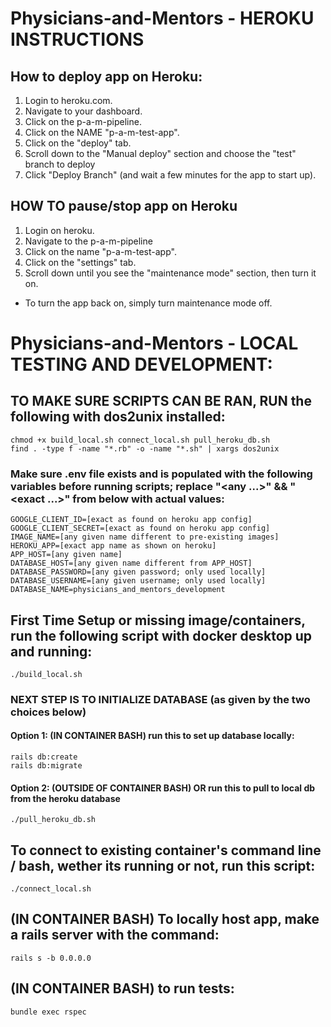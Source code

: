 # Physicians-and-Mentors - HEROKU INSTRUCTIONS
## How to deploy app on Heroku:
1. Login to heroku.com.
2. Navigate to your dashboard.
3. Click on the p-a-m-pipeline.
4. Click on the NAME "p-a-m-test-app".
5. Click on the "deploy" tab.
6. Scroll down to the "Manual deploy" section and choose the "test" branch to deploy
7. Click "Deploy Branch" (and wait a few minutes for the app to start up).

## HOW TO pause/stop app on Heroku
1. Login on heroku.
2. Navigate to the p-a-m-pipeline
3. Click on the name "p-a-m-test-app".
4. Click on the "settings" tab.
5. Scroll down until you see the "maintenance mode" section, then turn it on.
* To turn the app back on, simply turn maintenance mode off.

# Physicians-and-Mentors - LOCAL TESTING AND DEVELOPMENT:
## TO MAKE SURE SCRIPTS CAN BE RAN, RUN the following with dos2unix installed:
```
chmod +x build_local.sh connect_local.sh pull_heroku_db.sh
find . -type f -name "*.rb" -o -name "*.sh" | xargs dos2unix
```
### Make sure .env file exists and is populated with the following variables before running scripts; replace "<any ...>" && "<exact ...>" from below with actual values:
```
GOOGLE_CLIENT_ID=[exact as found on heroku app config]
GOOGLE_CLIENT_SECRET=[exact as found on heroku app config]
IMAGE_NAME=[any given name different to pre-existing images]
HEROKU_APP=[exact app name as shown on heroku]
APP_HOST=[any given name]
DATABASE_HOST=[any given name different from APP_HOST]
DATABASE_PASSWORD=[any given password; only used locally]
DATABASE_USERNAME=[any given username; only used locally]
DATABASE_NAME=physicians_and_mentors_development
```

## First Time Setup or missing image/containers, run the following script with docker desktop up and running:
```
./build_local.sh
```
### NEXT STEP IS TO INITIALIZE DATABASE (as given by the two choices below)
#### Option 1: (IN CONTAINER BASH) run this to set up database locally:
```
rails db:create
rails db:migrate
```

#### Option 2: (OUTSIDE OF CONTAINER BASH) OR run this to pull to local db from the heroku database
```
./pull_heroku_db.sh
```

## To connect to existing container's command line / bash, wether its running or not, run this script:
```
./connect_local.sh
```

## (IN CONTAINER BASH) To locally host app, make a rails server with the command:
```
rails s -b 0.0.0.0
```

## (IN CONTAINER BASH) to run tests:
```
bundle exec rspec
```